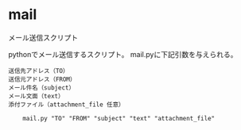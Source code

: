 # mail
メール送信スクリプト

pythonでメール送信するスクリプト。
mail.pyに下記引数を与えられる。

	送信先アドレス（TO）
	送信元アドレス（FROM）
	メール件名（subject）
	メール文面（text）
	添付ファイル（attachment_file 任意）

		mail.py "TO" "FROM" "subject" "text" "attachment_file"

